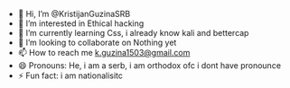 - 👋 Hi, I’m @KristijanGuzinaSRB
- 👀 I’m interested in Ethical hacking
- 🌱 I’m currently learning Css, i already know kali and bettercap
- 💞️ I’m looking to collaborate on Nothing yet
- 📫 How to reach me k.guzina1503@gmail.com
- 😄 Pronouns: He, i am a serb, i am orthodox ofc i dont have pronounce
- ⚡ Fun fact: i am nationalisitc

<!---
KristijanGuzinaSRB/KristijanGuzinaSRB is a ✨ special ✨ repository because its `README.md` (this file) appears on your GitHub profile.
You can click the Preview link to take a look at your changes.
--->
